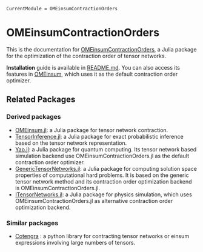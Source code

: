 ```@meta
CurrentModule = OMEinsumContractionOrders
```

# OMEinsumContractionOrders

This is the documentation for [OMEinsumContractionOrders](https://github.com/TensorBFS/OMEinsumContractionOrders.jl),
a Julia package for the optimization of the contraction order of tensor networks.

**Installation** guide is available in [README.md](https://github.com/TensorBFS/OMEinsumContractionOrders.jl). You can also access its features in [OMEinsum](https://github.com/under-Peter/OMEinsum.jl), which uses it as the default contraction order optimizer.

## Related Packages

### Derived packages
- [OMEinsum.jl](https://github.com/under-Peter/OMEinsum.jl): a Julia package for tensor network contraction.
- [TensorInference.jl](https://github.com/TensorBFS/TensorInference.jl): a Julia package for exact probabilistic inference based on the tensor network representation.
- [Yao.jl](https://github.com/QuantumBFS/Yao.jl): a Julia package for quantum computing. Its tensor network based simulation backend use OMEinsumContractionOrders.jl as the default contraction order optimizer.
- [GenericTensorNetworks.jl](https://github.com/TensorBFS/GenericTensorNetworks.jl): a Julia package for computing solution space properties of computational hard problems. It is based on the generic tensor network method and its contraction order optimization backend is OMEinsumContractionOrders.jl.
- [ITensorNetworks.jl](https://github.com/mtfishman/ITensorNetworks.jl): a Julia package for physics simulation, which uses OMEinsumContractionOrders.jl as alternative contraction order optimization backend.

### Similar packages
- [Cotengra](https://cotengra.readthedocs.io/en/latest/) : a python library for contracting tensor networks or einsum expressions involving large numbers of tensors.

